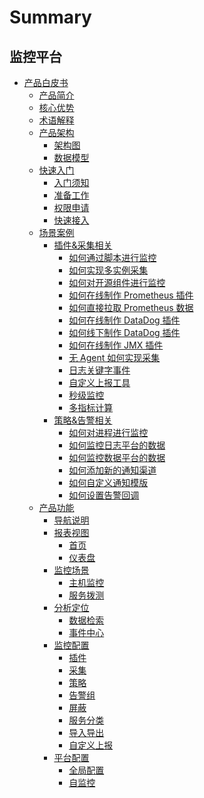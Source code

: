 # Summary
## 监控平台
* [产品白皮书]()
    * [产品简介](产品白皮书/intro/README.md)
    * [核心优势](产品白皮书/intro/benefits.md)
    * [术语解释](产品白皮书/concepts/glossary.md)
    * [产品架构]()
        * [架构图](产品白皮书/concepts/architecture.md)
        * [数据模型](产品白皮书/concepts/datamodule.md)
    * [快速入门]()
        * [入门须知](产品白皮书/quickstart/README.md)
        * [准备工作](产品白皮书/quickstart/prepare.md)
        * [权限申请](产品白皮书/quickstart/perm.md)
        * [快速接入](产品白皮书/quickstart/best-practices.md)
    * [场景案例]()
        * [插件&采集相关]()
            * [如何通过脚本进行监控](产品白皮书/guide/script_collect.md)
            * [如何实现多实例采集](产品白皮书/guide/multi_instance_monitor.md)
            * [如何对开源组件进行监控](产品白皮书/guide/component_monitor.md)
            * [如何在线制作 Prometheus 插件](产品白皮书/guide/import_exporter.md)
            * [如何直接拉取 Prometheus 数据](产品白皮书/guide/howto_bk-pull.md)
            * [如何在线制作 DataDog 插件](产品白皮书/guide/import_datadog_online.md)
            * [如何线下制作 DataDog 插件](产品白皮书/guide/import_datadog_offline.md)
            * [如何在线制作 JMX 插件](产品白皮书/guide/plugin_jmx.md)
            * [无 Agent 如何实现采集](产品白皮书/guide/noagent_monitor.md)
            * [日志关键字事件](产品白皮书/guide/keywords_event.md)
            * [自定义上报工具](产品白皮书/guide/custom-report-tools.md)
            * [秒级监控](产品白皮书/functions/conf/collect-interval.md)
            * [多指标计算](产品白皮书/functions/conf/mutil-metric.md)
        * [策略&告警相关]()
            * [如何对进程进行监控](产品白皮书/guide/process_monitor.md)
            * [如何监控日志平台的数据](产品白皮书/guide/log_monitor.md)
            * [如何监控数据平台的数据](产品白皮书/guide/bigdata_monitor.md)
            * [如何添加新的通知渠道](产品白皮书/guide/notify_setting.md)
            * [如何自定义通知模版](产品白皮书/guide/notify_case.md)
            * [如何设置告警回调](产品白皮书/guide/http_callback.md)
    * [产品功能]()
        * [导航说明](产品白皮书/functions/menu.md)
        * [报表视图]()
            * [首页](产品白皮书/functions/report/home.md)
            * [仪表盘](产品白皮书/functions/report/dashboard.md)
        * [监控场景]()
            * [主机监控](产品白皮书/functions/scene/host-monitor.md)
            * [服务拨测](产品白皮书/functions/scene/dial.md)
        * [分析定位]()
            * [数据检索](产品白皮书/functions/analyze/data-search.md)
            * [事件中心](产品白皮书/functions/analyze/event.md)
        * [监控配置]()
            * [插件](产品白皮书/functions/conf/plugins.md)
            * [采集](产品白皮书/functions/conf/collect-tasks.md)
            * [策略](产品白皮书/functions/conf/rules.md)
            * [告警组](产品白皮书/functions/conf/alarm-group.md)
            * [屏蔽](产品白皮书/functions/conf/block.md)
            * [服务分类](产品白皮书/functions/conf/service-class.md)
            * [导入导出](产品白皮书/functions/conf/import-export.md)
            * [自定义上报](产品白皮书/functions/conf/custom-report.md)
        * [平台配置]()
            * [全局配置](产品白皮书/functions/global/admin-config.md)
            * [自监控](产品白皮书/functions/global/self-monitor.md)